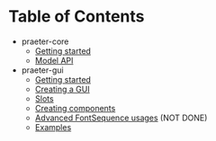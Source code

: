 # Table of Contents
- praeter-core
  - [Getting started](./praeter-core/getting_started.md)
  - [Model API](./praeter-core/model_api.md)
- praeter-gui
  - [Getting started](./praeter-gui/getting_started.md)
  - [Creating a GUI](./praeter-gui/creating_a_gui.md)
  - [Slots](./praeter-gui/slots.md)
  - [Creating components](./praeter-gui/creating_components.md)
  - [Advanced FontSequence usages](./praeter-gui/advanced_fontsequence_usages.md) (NOT DONE)
  - [Examples](./praeter-gui/examples.md)
